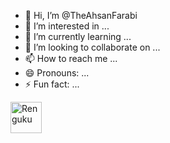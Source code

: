 - 👋 Hi, I’m @TheAhsanFarabi
- 👀 I’m interested in ...
- 🌱 I’m currently learning ...
- 💞️ I’m looking to collaborate on ...
- 📫 How to reach me ...
- 😄 Pronouns: ...
- ⚡ Fun fact: ...

<img src="https://images-wixmp-ed30a86b8c4ca887773594c2.wixmp.com/f/f9ed4816-c11c-48b1-9f8e-00c3a5ade0a8/dev2isl-9f578de5-f567-4e0e-8766-efa996fc0b94.png?token=eyJ0eXAiOiJKV1QiLCJhbGciOiJIUzI1NiJ9.eyJzdWIiOiJ1cm46YXBwOjdlMGQxODg5ODIyNjQzNzNhNWYwZDQxNWVhMGQyNmUwIiwiaXNzIjoidXJuOmFwcDo3ZTBkMTg4OTgyMjY0MzczYTVmMGQ0MTVlYTBkMjZlMCIsIm9iaiI6W1t7InBhdGgiOiJcL2ZcL2Y5ZWQ0ODE2LWMxMWMtNDhiMS05ZjhlLTAwYzNhNWFkZTBhOFwvZGV2MmlzbC05ZjU3OGRlNS1mNTY3LTRlMGUtODc2Ni1lZmE5OTZmYzBiOTQucG5nIn1dXSwiYXVkIjpbInVybjpzZXJ2aWNlOmZpbGUuZG93bmxvYWQiXX0.NxZPSIBuI6zU8uzGuFm3lQDmpcAo7lsKWjMe_pJsk9E" alt="Renguku" style="width:50px;">



